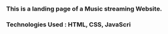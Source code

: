 ### This is a landing page of a Music streaming Website.

### Technologies Used : HTML, CSS, JavaScri